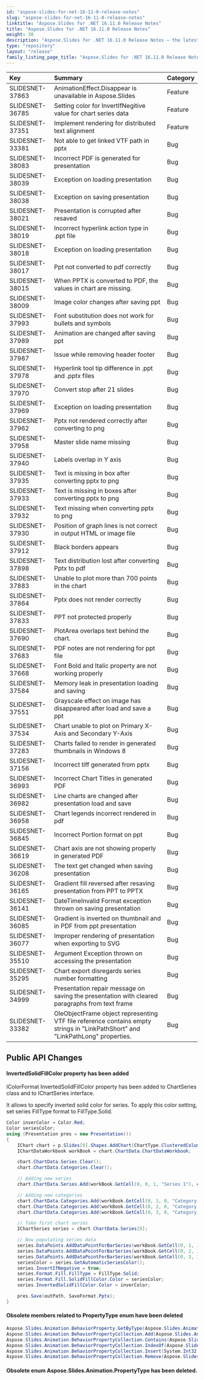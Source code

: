 ```yaml
---
id: "aspose-slides-for-net-16-11-0-release-notes"
slug: "aspose-slides-for-net-16-11-0-release-notes"
linktitle: "Aspose.Slides for .NET 16.11.0 Release Notes"
title: "Aspose.Slides for .NET 16.11.0 Release Notes"
weight: 30
description: "Aspose.Slides for .NET 16.11.0 Release Notes – the latest updates and fixes."
type: "repository"
layout: "release"
family_listing_page_title: "Aspose.Slides for .NET 16.11.0 Release Notes"
---
```


|**Key** |**Summary** |**Category** |
| :- | :- | :- |
|SLIDESNET-37863|AnimationEffect.Disappear is unavailable in Aspose.Slides|Feature|
|SLIDESNET-36785|Setting color for InvertIfNegitive value for chart series data|Feature|
|SLIDESNET-37351|Implement rendering for distributed text alignment|Feature|
|SLIDESNET-33381|Not able to get linked VTF path in pptx|Bug|
|SLIDESNET-38083|Incorrect PDF is generated for presentation|Bug|
|SLIDESNET-38039|Exception on loading presentation|Bug|
|SLIDESNET-38038|Exception on saving presentation|Bug|
|SLIDESNET-38021|Presentation is corrupted after resaved|Bug|
|SLIDESNET-38019|Incorrect hyperlink action type in .ppt file|Bug|
|SLIDESNET-38018|Exception on loading presentation|Bug|
|SLIDESNET-38017|Ppt not converted to pdf correctly|Bug|
|SLIDESNET-38015|When PPTX is converted to PDF, the values in chart are missing.|Bug|
|SLIDESNET-38009|Image color changes after saving ppt|Bug|
|SLIDESNET-37993|Font substitution does not work for bullets and symbols|Bug|
|SLIDESNET-37989|Animation are changed after saving ppt|Bug|
|SLIDESNET-37987|Issue while removing header footer|Bug|
|SLIDESNET-37978|Hyperlink tool tip difference in .ppt and .pptx files|Bug|
|SLIDESNET-37970|Convert stop after 21 slides|Bug|
|SLIDESNET-37969|Exception on loading presentation|Bug|
|SLIDESNET-37962|Pptx not rendered correctly after converting to png|Bug|
|SLIDESNET-37958|Master slide name missing|Bug|
|SLIDESNET-37940|Labels overlap in Y axis|Bug|
|SLIDESNET-37935|Text is missing in box after converting pptx to png|Bug|
|SLIDESNET-37933|Text is missing in boxes after converting pptx to png|Bug|
|SLIDESNET-37932|Text missing when converting pptx to png|Bug|
|SLIDESNET-37930|Position of graph lines is not correct in output HTML or image file|Bug|
|SLIDESNET-37912|Black borders appears|Bug|
|SLIDESNET-37898|Text distribution lost after converting Pptx to pdf|Bug|
|SLIDESNET-37883|Unable to plot more than 700 points in the chart|Bug|
|SLIDESNET-37864|Pptx does not render correctly|Bug|
|SLIDESNET-37833|PPT not protected properly|Bug|
|SLIDESNET-37690|PlotArea overlaps text behind the chart.|Bug|
|SLIDESNET-37683|PDF notes are not rendering for ppt file|Bug|
|SLIDESNET-37668|Font Bold and Italic property are not working properly|Bug|
|SLIDESNET-37584|Memory leak in presentation loading and saving|Bug|
|SLIDESNET-37551|Grayscale effect on image has disappeared after load and save a ppt|Bug|
|SLIDESNET-37534|Chart unable to plot on Primary X-Axis and Secondary Y-Axis|Bug|
|SLIDESNET-37283|Charts failed to render in generated thumbnails in Windows 8|Bug|
|SLIDESNET-37156|Incorrect tiff generated from pptx|Bug|
|SLIDESNET-36993|Incorrect Chart Titles in generated PDF|Bug|
|SLIDESNET-36982|Line charts are changed after presentation load and save|Bug|
|SLIDESNET-36958|Chart legends incorrect rendered in pdf|Bug|
|SLIDESNET-36845|Incorrect Portion format on ppt|Bug|
|SLIDESNET-36619|Chart axis are not showing properly in generated PDF|Bug|
|SLIDESNET-36208|The text get changed when saving presentation|Bug|
|SLIDESNET-36165|Gradient fill reversed after resaving presentation from PPT to PPTX|Bug|
|SLIDESNET-36141|DateTimeInvalid Format exception thrown on saving presentation|Bug|
|SLIDESNET-36085|Gradient is inverted on thumbnail and in PDF from ppt presentation|Bug|
|SLIDESNET-36077|Improper rendering of presentation when exporting to SVG|Bug|
|SLIDESNET-35510|Argument Exception thrown on accessing the presentation|Bug|
|SLIDESNET-35295|Chart export disregards series number formatting|Bug|
|SLIDESNET-34999|Presentation repair message on saving the presentation with cleared paragraphs from text frame|Bug|
|SLIDESNET-33382|OleObjectFrame object representing VTF file reference contains empty strings in "LinkPathShort" and "LinkPathLong" properties.|Bug|

## **Public API Changes**
#### **InvertedSolidFillColor property has been added**
IColorFormat InvertedSolidFillColor property has been added to ChartSeries class and to IChartSeries interface.

It allows to specify inverted solid color for series. To apply this color setting, set series FillType format to FillType.Solid.

``` csharp
Color inverColor = Color.Red;
Color seriesColor;
using (Presentation pres = new Presentation())
{
    IChart chart = p.Slides[0].Shapes.AddChart(ChartType.ClusteredColumn, 100, 100, 400, 300);
    IChartDataWorkbook workBook = chart.ChartData.ChartDataWorkbook;

    chart.ChartData.Series.Clear();
    chart.ChartData.Categories.Clear();

    // Adding new series
    chart.ChartData.Series.Add(workBook.GetCell(0, 0, 1, "Series 1"), chart.Type);

    // Adding new categories
    chart.ChartData.Categories.Add(workBook.GetCell(0, 1, 0, "Category 1"));
    chart.ChartData.Categories.Add(workBook.GetCell(0, 2, 0, "Category 2"));
    chart.ChartData.Categories.Add(workBook.GetCell(0, 3, 0, "Category 3"));

    // Take first chart series
    IChartSeries series = chart.ChartData.Series[0];

    // Now populating series data
    series.DataPoints.AddDataPointForBarSeries(workBook.GetCell(0, 1, 1, -20));
    series.DataPoints.AddDataPointForBarSeries(workBook.GetCell(0, 2, 1, 50));
    series.DataPoints.AddDataPointForBarSeries(workBook.GetCell(0, 3, 1, -30));
    seriesColor = series.GetAutomaticSeriesColor();
    series.InvertIfNegative = true;
    series.Format.Fill.FillType = FillType.Solid;
    series.Format.Fill.SolidFillColor.Color = seriesColor;
    series.InvertedSolidFillColor.Color = inverColor;

    pres.Save(outPath, SaveFormat.Pptx);
}
``` 
#### **Obsolete members related to PropertyType enum have been deleted**
``` csharp
Aspose.Slides.Animation.BehaviorProperty.GetByType(Aspose.Slides.Animation.PropertyType)
Aspose.Slides.Animation.BehaviorPropertyCollection.Add(Aspose.Slides.Animation.PropertyType)
Aspose.Slides.Animation.BehaviorPropertyCollection.Contains(Aspose.Slides.Animation.PropertyType)
Aspose.Slides.Animation.BehaviorPropertyCollection.IndexOf(Aspose.Slides.Animation.PropertyType)
Aspose.Slides.Animation.BehaviorPropertyCollection.Insert(System.Int32,Aspose.Slides.Animation.PropertyType)
Aspose.Slides.Animation.BehaviorPropertyCollection.Remove(Aspose.Slides.Animation.PropertyType)
```
#### **Obsolete enum Aspose.Slides.Animation.PropertyType has been deleted.**
